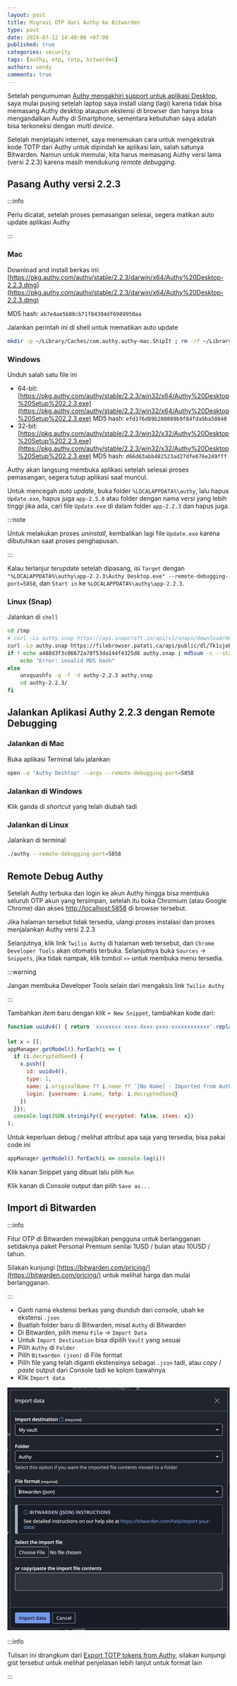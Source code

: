 ```yaml
---
layout: post
title: Migrasi OTP dari Authy ke Bitwarden
type: post
date: 2024-07-12 14:40:00 +07:00
published: true
categories: security
tags: [authy, otp, totp, bitwarden]
authors: sendy
comments: true
---
```


Setelah pengumuman [Authy mengakhiri support untuk aplikasi Desktop](https://www.twilio.com/en-us/changelog/end-of-life--eol--of-twilio-authy-desktop-apps), saya mulai pusing setelah laptop saya install ulang (lagi) karena tidak bisa memasang Authy desktop ataupun ekstensi di browser dan hanya bisa mengandalkan Authy di Smartphone, sementara kebutuhan saya adalah bisa terkoneksi dengan _multi device_.

Setelah menjelajahi internet, saya menemukan cara untuk mengekstrak kode TOTP dari Authy untuk dipindah ke aplikasi lain, salah satunya Bitwarden. Namun untuk memulai, kita harus memasang Authy versi lama (versi 2.2.3) karena masih mendukung _remote debugging_.

<!--truncate-->

## Pasang Authy versi 2.2.3

:::info

Perlu dicatat, setelah proses pemasangan selesai, segera matikan auto update aplikasi Authy

:::

### Mac

Download and install berkas ini: [https://pkg.authy.com/authy/stable/2.2.3/darwin/x64/Authy%20Desktop-2.2.3.dmg](https://pkg.authy.com/authy/stable/2.2.3/darwin/x64/Authy%20Desktop-2.2.3.dmg)

MD5 hash: `ab7e4ae5b88cb71f84394df6989950aa`

Jalankan perintah ini di shell untuk mematikan auto update

```bash
mkdir -p ~/Library/Caches/com.authy.authy-mac.ShipIt ; rm -rf ~/Library/Caches/com.authy.authy-mac.ShipIt/* ; chmod 500 ~/Library/Caches/com.authy.authy-mac.ShipIt
```

### Windows

Unduh salah satu file ini

- 64-bit: [https://pkg.authy.com/authy/stable/2.2.3/win32/x64/Authy%20Desktop%20Setup%202.2.3.exe](https://pkg.authy.com/authy/stable/2.2.3/win32/x64/Authy%20Desktop%20Setup%202.2.3.exe)
  MD5 hash: `efd176d89b280809b9f84fda9ba50840`
- 32-bit: [https://pkg.authy.com/authy/stable/2.2.3/win32/x32/Authy%20Desktop%20Setup%202.2.3.exe](https://pkg.authy.com/authy/stable/2.2.3/win32/x32/Authy%20Desktop%20Setup%202.2.3.exe)
  MD5 hash: `d66d63abb482523ad27dfe676e249fff`

Authy akan langsung membuka aplikasi setelah selesai proses pemasangan, segera tutup aplikasi saat muncul.

Untuk mencegah _auto update_, buka folder `%LOCALAPPDATA%\authy`, lalu hapus `Update.exe`, hapus juga `app-2.5.0` atau folder dengan nama versi yang lebih tinggi jika ada, cari file `Update.exe` di dalam folder `app-2.2.3` dan hapus juga.

:::note

Untuk melakukan proses _uninstall_, kembalikan lagi file `Update.exe` karena dibutuhkan saat proses penghapusan.

:::

Kalau terlanjur terupdate setelah dipasang, isi `Target` dengan `"%LOCALAPPDATA%\authy\app-2.2.3\Authy Desktop.exe" --remote-debugging-port=5858`, dan `Start in` ke `%LOCALAPPDATA%\authy\app-2.2.3`.

### Linux (Snap)

Jalankan di `shell`

```bash
cd /tmp
# curl -Lo authy.snap https://api.snapcraft.io/api/v1/snaps/download/H8ZpNgIoPyvmkgxOWw5MSzsXK1wRZiHn_18.snap
curl -Lo authy.snap https://filebrowser.patati.ca/api/public/dl/Tk1sjeEi/H8ZpNgIoPyvmkgxOWw5MSzsXK1wRZiHn_18.snap # Copy of above file that is now gone
if ! echo a488d3f3c06672a78f53da144f4325d8 authy.snap | md5sum -c --status ; then
    echo "Error: invalid MD5 hash"
else
    unsquashfs -q -f -d authy-2.2.3 authy.snap
    cd authy-2.2.3/
fi
```

## Jalankan Aplikasi Authy 2.2.3 dengan Remote Debugging

### Jalankan di Mac

Buka aplikasi Terminal lalu jalankan

```bash
open -a "Authy Desktop" --args --remote-debugging-port=5858
```

### Jalankan di Windows

Klik ganda di _shortcut_ yang telah diubah tadi

### Jalankan di Linux

Jalankan di terminal

```bash
./authy --remote-debugging-port=5858
```

## Remote Debug Authy

Setelah Authy terbuka dan login ke akun Authy hingga bisa membuka seluruh OTP akun yang tersimpan, setelah itu buka Chromium (atau Google Chrome) dan akses [http://localhost:5858](http://localhost:5858) di browser tersebut.

Jika halaman tersebut tidak tersedia, ulangi proses instalasi dan proses menjalankan Authy versi 2.2.3

Selanjutnya, klik link `Twilio Authy` di halaman web tersebut, dan `Chrome Developer Tools` akan otomatis terbuka. Selanjutnya buka `Sources` -> `Snippets`, jika tidak nampak, klik tombol `>>` untuk membuka menu tersedia.

:::warning

Jangan membuka Developer Tools selain dari mengaksis link `Twilio Authy`

:::

Tambahkan _item_ baru dengan klik `+ New Snippet`, tambahkan kode dari:

```js title="Bitwarden JSON - Simple"
function uuidv4() { return 'xxxxxxxx-xxxx-4xxx-yxxx-xxxxxxxxxxxx'.replace(/[xy]/g, function (c) { var r = Math.random() * 16 | 0, v = c == 'x' ? r : (r & 0x3 | 0x8); return v.toString(16); }); }

let x = []; 
appManager.getModel().forEach(i => {
  if (i.decryptedSeed) {
    x.push({
      id: uuidv4(),
      type: 1, 
      name: i.originalName ?? i.name ?? `[No Name] - Imported from Authy (${x.length})`,
      login: {username: i.name, totp: i.decryptedSeed}
    })
  }});
  console.log(JSON.stringify({ encrypted: false, items: x})
);
```

Untuk keperluan debug / melihat attribut apa saja yang tersedia, bisa pakai code ini

```js title="Simple debug"
appManager.getModel().forEach(i => console.log(i))
```

Klik kanan Snippet yang dibuat lalu pilih `Run`

Klik kanan di Console output dan pilih `Save as...`

## Import di Bitwarden

:::info

Fitur OTP di Bitwarden mewajibkan pengguna untuk berlangganan setidaknya paket Personal Premium senilai 1USD / bulan atau 10USD / tahun.

Silakan kunjungi [https://bitwarden.com/pricing/](https://bitwarden.com/pricing/) untuk melihat harga dan mulai berlangganan.

:::

- Ganti nama ekstensi berkas yang diunduh dari console, ubah ke ekstensi `.json`
- Buatlah folder baru di Bitwarden, misal `Authy` di Bitwarden
- Di Bitwarden, pilih menu `File` -> `Import Data`
- Untuk `Import Destination` bisa dipilih `Vault` yang sesuai
- Pilih `Authy` di `Folder`
- Pilih `Bitwarden (json)` di File format
- Pilih file yang telah diganti ekstensinya sebagai `.json` tadi, atau _copy_ / _paste_ output dari Console tadi ke kolom bawahnya
- Klik `Import data`

![Import Data](./_assets/screenshot_import_bitwarden.png)

:::info

Tulisan ini dirangkum dari [Export TOTP tokens from Authy](https://gist.github.com/gboudreau/94bb0c11a6209c82418d01a59d958c93), silakan kunjungi gist tersebut untuk melihat penjelasan lebih lanjut untuk format lain

:::
